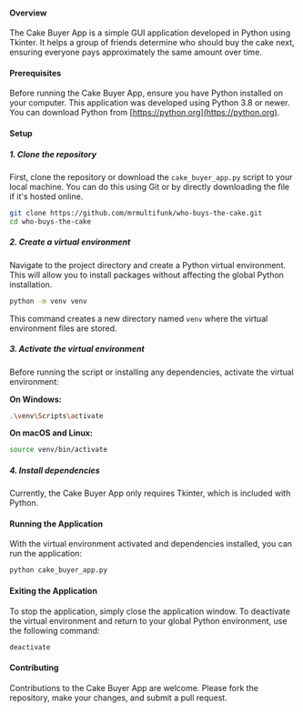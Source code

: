 #### Overview
The Cake Buyer App is a simple GUI application developed in Python using Tkinter. It helps a group of friends determine who should buy the cake next, ensuring everyone pays approximately the same amount over time.

#### Prerequisites
Before running the Cake Buyer App, ensure you have Python installed on your computer. This application was developed using Python 3.8 or newer. You can download Python from [https://python.org](https://python.org).

#### Setup

##### 1. Clone the repository
First, clone the repository or download the `cake_buyer_app.py` script to your local machine. You can do this using Git or by directly downloading the file if it's hosted online.

```bash
git clone https://github.com/mrmultifunk/who-buys-the-cake.git
cd who-buys-the-cake
```

##### 2. Create a virtual environment
Navigate to the project directory and create a Python virtual environment. This will allow you to install packages without affecting the global Python installation.

```bash
python -m venv venv
```

This command creates a new directory named `venv` where the virtual environment files are stored.

##### 3. Activate the virtual environment
Before running the script or installing any dependencies, activate the virtual environment:

**On Windows:**
```bash
.\venv\Scripts\activate
```

**On macOS and Linux:**
```bash
source venv/bin/activate
```

##### 4. Install dependencies
Currently, the Cake Buyer App only requires Tkinter, which is included with Python.

#### Running the Application
With the virtual environment activated and dependencies installed, you can run the application:

```bash
python cake_buyer_app.py
```

#### Exiting the Application
To stop the application, simply close the application window. To deactivate the virtual environment and return to your global Python environment, use the following command:

```bash
deactivate
```

#### Contributing
Contributions to the Cake Buyer App are welcome. Please fork the repository, make your changes, and submit a pull request.